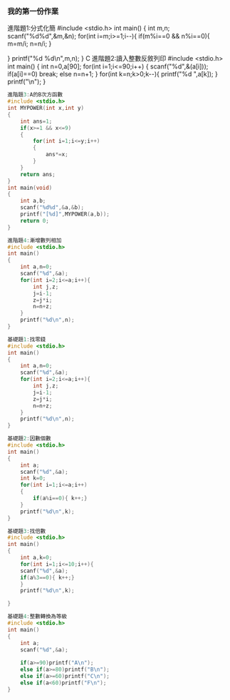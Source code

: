 ### 我的第一份作業

進階題1:分式化簡
#include <stdio.h>
int main()
{
    int m,n;
    scanf("%d%d",&m,&n);
    for(int i=m;i>=1;i--){
    if(m%i==0 && n%i==0){
    m=m/i;
    n=n/i;
    }
    
}
 printf("%d %d\n",m,n);
}
C
進階題2:讀入整數反敘列印
#include <stdio.h>
int main()
{
    int n=0,a[90];
    for(int i=1;i<=90;i++)
    {
        scanf("%d",&(a[i]));
        if(a[i]==0) break;
        else n=n+1;
    }
    for(int k=n;k>0;k--){
        printf("%d ",a[k]);
        }
        printf("\n");
}
```C
進階題3:A的B次方函數
#include <stdio.h>
int MYPOWER(int x,int y)
{
    int ans=1;
    if(x>=1 && x<=9)
    {
        for(int i=1;i<=y;i++)
        {
            ans*=x;
        }
    }
    return ans;
}
int main(void)
{
    int a,b;
    scanf("%d%d",&a,&b);
    printf("[%d]",MYPOWER(a,b));
    return 0;
}

進階題4:漸增數列相加
#include <stdio.h>
int main()
{
    int a,n=0;
    scanf("%d",&a);
    for(int i=2;i<=a;i++){
        int j,z;
        j=i-1;
        z=j*i;
        n=n+z;
    }
    printf("%d\n",n);
}

基礎題1:找零錢
#include <stdio.h>
int main()
{
    int a,n=0;
    scanf("%d",&a);
    for(int i=2;i<=a;i++){
        int j,z;
        j=i-1;
        z=j*i;
        n=n+z;
    }
    printf("%d\n",n);
}

基礎題2:因數個數
#include <stdio.h>
int main()
{
    int a;
    scanf("%d",&a);
    int k=0;
    for(int i=1;i<=a;i++)
    {
        if(a%i==0){ k++;}
    }    
    printf("%d\n",k);
}

基礎題3:找倍數
#include <stdio.h>
int main()
{
    int a,k=0;
    for(int i=1;i<=10;i++){
    scanf("%d",&a);
    if(a%3==0){ k++;}
    }
    printf("%d\n",k);

}

基礎題4:整數轉換為等級
#include <stdio.h>
int main()
{
    int a;
    scanf("%d",&a);
    
    if(a>=90)printf("A\n");
    else if(a>=80)printf("B\n");
    else if(a>=60)printf("C\n");
    else if(a<60)printf("F\n");
}
